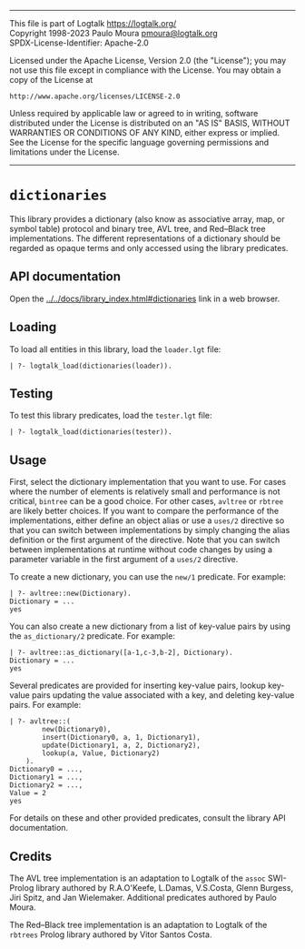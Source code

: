 ________________________________________________________________________

This file is part of Logtalk <https://logtalk.org/>  
Copyright 1998-2023 Paulo Moura <pmoura@logtalk.org>  
SPDX-License-Identifier: Apache-2.0

Licensed under the Apache License, Version 2.0 (the "License");
you may not use this file except in compliance with the License.
You may obtain a copy of the License at

    http://www.apache.org/licenses/LICENSE-2.0

Unless required by applicable law or agreed to in writing, software
distributed under the License is distributed on an "AS IS" BASIS,
WITHOUT WARRANTIES OR CONDITIONS OF ANY KIND, either express or implied.
See the License for the specific language governing permissions and
limitations under the License.
________________________________________________________________________


`dictionaries`
==============

This library provides a dictionary (also know as associative array, map,
or symbol table) protocol and binary tree, AVL tree, and Red–Black tree
implementations. The different representations of a dictionary should be
regarded as opaque terms and only accessed using the library predicates.


API documentation
-----------------

Open the [../../docs/library_index.html#dictionaries](../../docs/library_index.html#dictionaries)
link in a web browser.


Loading
-------

To load all entities in this library, load the `loader.lgt` file:

	| ?- logtalk_load(dictionaries(loader)).


Testing
-------

To test this library predicates, load the `tester.lgt` file:

	| ?- logtalk_load(dictionaries(tester)).


Usage
-----

First, select the dictionary implementation that you want to use. For cases
where the number of elements is relatively small and performance is not
critical, `bintree` can be a good choice. For other cases, `avltree` or
`rbtree` are likely better choices. If you want to compare the performance
of the implementations, either define an object alias  or use a `uses/2`
directive so that you can switch between implementations by simply changing
the alias definition or the first argument of the directive. Note that you
can switch between implementations at runtime without code changes by using
a parameter variable in the first argument of a `uses/2` directive.

To create a new dictionary, you can use the `new/1` predicate. For example:

	| ?- avltree::new(Dictionary).
	Dictionary = ...
	yes

You can also create a new dictionary from a list of key-value pairs by using
the `as_dictionary/2` predicate. For example:


	| ?- avltree::as_dictionary([a-1,c-3,b-2], Dictionary).
	Dictionary = ...
	yes

Several predicates are provided for inserting key-value pairs, lookup
key-value pairs updating the value associated with a key, and deleting
key-value pairs. For example:

	| ?- avltree::(
			new(Dictionary0),
			insert(Dictionary0, a, 1, Dictionary1),
			update(Dictionary1, a, 2, Dictionary2),
			lookup(a, Value, Dictionary2)
		).
	Dictionary0 = ...,
	Dictionary1 = ...,
	Dictionary2 = ...,
	Value = 2
	yes

For details on these and other provided predicates, consult the library
API documentation.


Credits
-------

The AVL tree implementation is an adaptation to Logtalk of the `assoc`
SWI-Prolog library authored by R.A.O'Keefe, L.Damas, V.S.Costa, Glenn
Burgess, Jiri Spitz, and Jan Wielemaker. Additional predicates authored
by Paulo Moura.

The Red–Black tree implementation is an adaptation to Logtalk of the
`rbtrees` Prolog library authored by Vitor Santos Costa.
